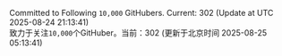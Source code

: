 Committed to Following `10,000` GitHubers. Current: <!-- FOLLOWING_COUNT -->302<!-- FOLLOWING_COUNT --> (Update at UTC <!-- LAST_UPDATED -->2025-08-24 21:13:41<!-- LAST_UPDATED -->)<br>
致力于关注`10,000`个GitHuber。当前：<!-- FOLLOWING_COUNT -->302<!-- FOLLOWING_COUNT --> (更新于北京时间 <!-- LAST_UPDATED_CST -->2025-08-25 05:13:41<!-- LAST_UPDATED_CST -->)
